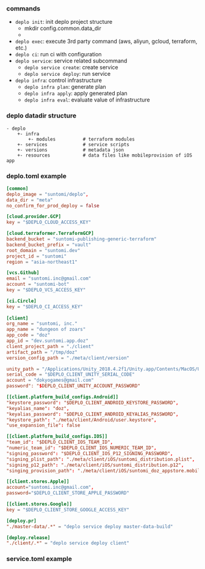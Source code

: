 ### commands
- ```deplo init```: init deplo project structure
    - mkdir config.common.data_dir
    - 
- ```deplo exec```: execute 3rd party command (aws, aliyun, gcloud, terraform, etc.)
- ```deplo ci```: run ci with configuration
- ```deplo service```: service related subcommand
    - ```deplo service create```: create service
    - ```deplo service deploy```: run service
- ```deplo infra```: control infrastructure
    - ```deplo infra plan```: generate plan
    - ```deplo infra apply```: apply generated plan
    - ```deplo infra eval```: evaluate value of infrastructure  

### deplo datadir structure
```
- deplo
    +- infra 
        +- modules          # terraform modules
    +- services             # service scripts
    +- versions             # metadata json
    +- resources            # data files like mobileprovision of iOS app
```

### deplo.toml example
``` toml
[common]
deplo_image = "suntomi/deplo",
data_dir = "meta"
no_confirm_for_prod_deploy = false

[cloud.provider.GCP]
key = "$DEPLO_CLOUD_ACCESS_KEY"

[cloud.terraformer.TerraformGCP]
backend_bucket = "suntomi-publishing-generic-terraform"
backend_bucket_prefix = "vault"
root_domain = "suntomi.dev"
project_id = "suntomi"
region = "asia-northeast1"

[vcs.Github]
email = "suntomi.inc@gmail.com"
account = "suntomi-bot"
key = "$DEPLO_VCS_ACCESS_KEY"

[ci.Circle]
key = "$DEPLO_CI_ACCESS_KEY"
    
[client]
org_name = "suntomi, inc."
app_name = "dungeon of zoars"
app_code = "doz"
app_id = "dev.suntomi.app.doz"
client_project_path = "./client"
artifact_path = "/tmp/doz"
version_config_path = "./meta/client/version"

unity_path = "/Applications/Unity_2018.4.2f1/Unity.app/Contents/MacOS/Unity"
serial_code = "$DEPLO_CLIENT_UNITY_SERIAL_CODE"
account = "dokyogames@gmail.com"
password": "$DEPLO_CLIENT_UNITY_ACCOUNT_PASSWORD"

[[client.platform_build_configs.Android]]
"keystore_password": "$DEPLO_CLIENT_ANDROID_KEYSTORE_PASSWORD",
"keyalias_name": "doz",
"keyalias_password": "$DEPLO_CLIENT_ANDROID_KEYALIAS_PASSWORD",
"keystore_path": "./meta/client/Android/user.keystore",
"use_expansion_file": false      

[[client.platform_build_configs.IOS]]
"team_id": "$DEPLO_CLIENT_IOS_TEAM_ID",
"numeric_team_id": "$DEPLO_CLIENT_IOS_NUMERIC_TEAM_ID",
"signing_password": "$DEPLO_CLIENT_IOS_P12_SIGNING_PASSWORD",
"signing_plist_path": "./meta/client/iOS/suntomi_distribution.plist",
"signing_p12_path": "./meta/client/iOS/suntomi_distribution.p12",
"singing_provision_path": "./meta/client/iOS/suntomi_doz_appstore.mobileprovision" 

[[client.stores.Apple]]
account="suntomi.inc@gmail.com",
password="$DEPLO_CLIENT_STORE_APPLE_PASSWORD"

[[client.stores.Google]]
key = "$DEPLO_CLIENT_STORE_GOOGLE_ACCESS_KEY"

[deploy.pr]
"./master-data/.*" = "deplo service deploy master-data-build"

[deploy.release]
"./client/.*" = "deplo service deploy client"

```



### service.toml example
``` toml

```